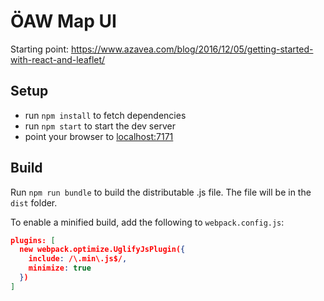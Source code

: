 # ÖAW Map UI

Starting point: https://www.azavea.com/blog/2016/12/05/getting-started-with-react-and-leaflet/

## Setup

- run `npm install` to fetch dependencies
- run `npm start` to start the dev server
- point your browser to [localhost:7171](http://localhost:7171)

## Build

Run `npm run bundle` to build the distributable .js file. The file will be in the `dist` folder.

To enable a minified build, add the following to `webpack.config.js`:

```json
plugins: [
  new webpack.optimize.UglifyJsPlugin({
    include: /\.min\.js$/,
    minimize: true
  })
]
```
